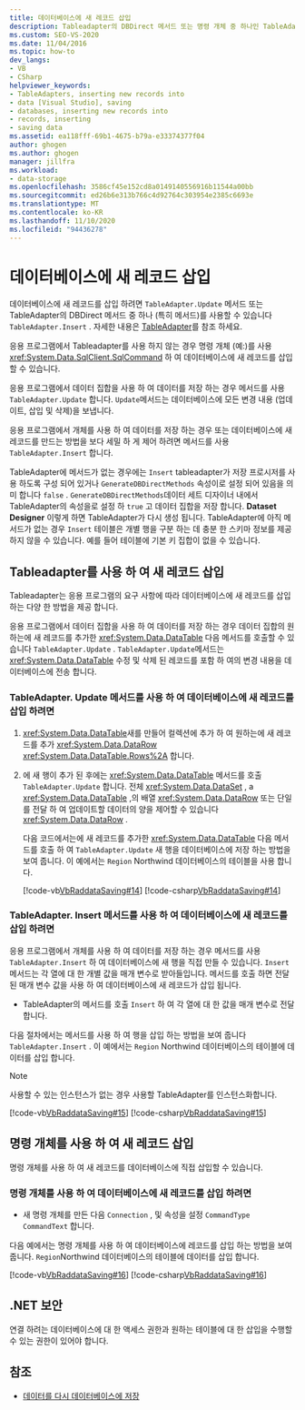 ```yaml
---
title: 데이터베이스에 새 레코드 삽입
description: Tableadapter의 DBDirect 메서드 또는 명령 개체 중 하나인 TableAdapter. Update 메서드를 사용 하 여 데이터베이스에 새 레코드를 삽입 합니다.
ms.custom: SEO-VS-2020
ms.date: 11/04/2016
ms.topic: how-to
dev_langs:
- VB
- CSharp
helpviewer_keywords:
- TableAdapters, inserting new records into
- data [Visual Studio], saving
- databases, inserting new records into
- records, inserting
- saving data
ms.assetid: ea118fff-69b1-4675-b79a-e33374377f04
author: ghogen
ms.author: ghogen
manager: jillfra
ms.workload:
- data-storage
ms.openlocfilehash: 3586cf45e152cd8a0149140556916b11544a00bb
ms.sourcegitcommit: ed26b6e313b766c4d92764c303954e2385c6693e
ms.translationtype: MT
ms.contentlocale: ko-KR
ms.lasthandoff: 11/10/2020
ms.locfileid: "94436278"
---
```

# <a name="insert-new-records-into-a-database"></a>데이터베이스에 새 레코드 삽입

데이터베이스에 새 레코드를 삽입 하려면 `TableAdapter.Update` 메서드 또는 TableAdapter의 DBDirect 메서드 중 하나 (특히 메서드)를 사용할 수 있습니다 `TableAdapter.Insert` . 자세한 내용은 [TableAdapter](../data-tools/create-and-configure-tableadapters.md)를 참조 하세요.

응용 프로그램에서 Tableadapter를 사용 하지 않는 경우 명령 개체 (예:)를 사용  <xref:System.Data.SqlClient.SqlCommand> 하 여 데이터베이스에 새 레코드를 삽입할 수 있습니다.

응용 프로그램에서 데이터 집합을 사용 하 여 데이터를 저장 하는 경우 메서드를 사용 `TableAdapter.Update` 합니다. `Update`메서드는 데이터베이스에 모든 변경 내용 (업데이트, 삽입 및 삭제)을 보냅니다.

응용 프로그램에서 개체를 사용 하 여 데이터를 저장 하는 경우 또는 데이터베이스에 새 레코드를 만드는 방법을 보다 세밀 하 게 제어 하려면 메서드를 사용 `TableAdapter.Insert` 합니다.

TableAdapter에 메서드가 없는 경우에는 `Insert` tableadapter가 저장 프로시저를 사용 하도록 구성 되어 있거나 `GenerateDBDirectMethods` 속성이로 설정 되어 있음을 의미 합니다 `false` . `GenerateDBDirectMethods`데이터 세트 디자이너 내에서 TableAdapter의 속성을로 설정 하 `true` 고 데이터 집합을 저장 합니다. **Dataset Designer** 이렇게 하면 TableAdapter가 다시 생성 됩니다. TableAdapter에 아직 메서드가 없는 경우 `Insert` 테이블은 개별 행을 구분 하는 데 충분 한 스키마 정보를 제공 하지 않을 수 있습니다. 예를 들어 테이블에 기본 키 집합이 없을 수 있습니다.

## <a name="insert-new-records-by-using-tableadapters"></a>Tableadapter를 사용 하 여 새 레코드 삽입

Tableadapter는 응용 프로그램의 요구 사항에 따라 데이터베이스에 새 레코드를 삽입 하는 다양 한 방법을 제공 합니다.

응용 프로그램에서 데이터 집합을 사용 하 여 데이터를 저장 하는 경우 데이터 집합의 원하는에 새 레코드를 추가한 <xref:System.Data.DataTable> 다음 메서드를 호출할 수 있습니다 `TableAdapter.Update` . `TableAdapter.Update`메서드는 <xref:System.Data.DataTable> 수정 및 삭제 된 레코드를 포함 하 여의 변경 내용을 데이터베이스에 전송 합니다.

### <a name="to-insert-new-records-into-a-database-by-using-the-tableadapterupdate-method"></a>TableAdapter. Update 메서드를 사용 하 여 데이터베이스에 새 레코드를 삽입 하려면

1. <xref:System.Data.DataTable>새를 만들어 컬렉션에 추가 하 여 원하는에 새 레코드를 추가 <xref:System.Data.DataRow> <xref:System.Data.DataTable.Rows%2A> 합니다.

2. 에 새 행이 추가 된 후에는 <xref:System.Data.DataTable> 메서드를 호출 `TableAdapter.Update` 합니다. 전체 <xref:System.Data.DataSet> , a <xref:System.Data.DataTable> ,의 배열 <xref:System.Data.DataRow> 또는 단일를 전달 하 여 업데이트할 데이터의 양을 제어할 수 있습니다 <xref:System.Data.DataRow> .

   다음 코드에서는에 새 레코드를 추가한 <xref:System.Data.DataTable> 다음 메서드를 호출 하 여 `TableAdapter.Update` 새 행을 데이터베이스에 저장 하는 방법을 보여 줍니다. 이 예에서는 `Region` Northwind 데이터베이스의 테이블을 사용 합니다.

   [!code-vb[VbRaddataSaving#14](../data-tools/codesnippet/VisualBasic/insert-new-records-into-a-database_1.vb)]
   [!code-csharp[VbRaddataSaving#14](../data-tools/codesnippet/CSharp/insert-new-records-into-a-database_1.cs)]

### <a name="to-insert-new-records-into-a-database-by-using-the-tableadapterinsert-method"></a>TableAdapter. Insert 메서드를 사용 하 여 데이터베이스에 새 레코드를 삽입 하려면

응용 프로그램에서 개체를 사용 하 여 데이터를 저장 하는 경우 메서드를 사용 `TableAdapter.Insert` 하 여 데이터베이스에 새 행을 직접 만들 수 있습니다. `Insert`메서드는 각 열에 대 한 개별 값을 매개 변수로 받아들입니다. 메서드를 호출 하면 전달 된 매개 변수 값을 사용 하 여 데이터베이스에 새 레코드가 삽입 됩니다.

- TableAdapter의 메서드를 호출 `Insert` 하 여 각 열에 대 한 값을 매개 변수로 전달 합니다.

다음 절차에서는 메서드를 사용 하 여 행을 삽입 하는 방법을 보여 줍니다 `TableAdapter.Insert` . 이 예에서는 `Region` Northwind 데이터베이스의 테이블에 데이터를 삽입 합니다.

> [!NOTE]
> 사용할 수 있는 인스턴스가 없는 경우 사용할 TableAdapter를 인스턴스화합니다.

[!code-vb[VbRaddataSaving#15](../data-tools/codesnippet/VisualBasic/insert-new-records-into-a-database_2.vb)]
[!code-csharp[VbRaddataSaving#15](../data-tools/codesnippet/CSharp/insert-new-records-into-a-database_2.cs)]

## <a name="insert-new-records-by-using-command-objects"></a>명령 개체를 사용 하 여 새 레코드 삽입

명령 개체를 사용 하 여 새 레코드를 데이터베이스에 직접 삽입할 수 있습니다.

### <a name="to-insert-new-records-into-a-database-by-using-command-objects"></a>명령 개체를 사용 하 여 데이터베이스에 새 레코드를 삽입 하려면

- 새 명령 개체를 만든 다음 `Connection` , 및 속성을 설정 `CommandType` `CommandText` 합니다.

다음 예에서는 명령 개체를 사용 하 여 데이터베이스에 레코드를 삽입 하는 방법을 보여 줍니다. `Region`Northwind 데이터베이스의 테이블에 데이터를 삽입 합니다.

[!code-vb[VbRaddataSaving#16](../data-tools/codesnippet/VisualBasic/insert-new-records-into-a-database_3.vb)]
[!code-csharp[VbRaddataSaving#16](../data-tools/codesnippet/CSharp/insert-new-records-into-a-database_3.cs)]

## <a name="net-security"></a>.NET 보안

연결 하려는 데이터베이스에 대 한 액세스 권한과 원하는 테이블에 대 한 삽입을 수행할 수 있는 권한이 있어야 합니다.

## <a name="see-also"></a>참조

- [데이터를 다시 데이터베이스에 저장](../data-tools/save-data-back-to-the-database.md)
